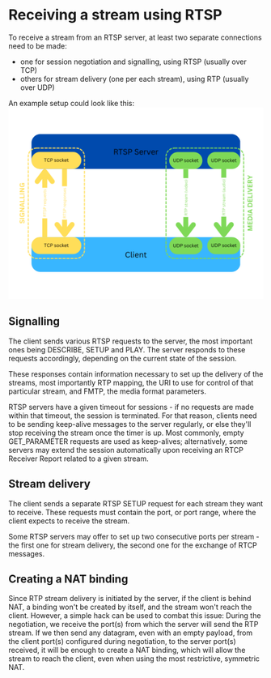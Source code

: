 # Receiving a stream using RTSP
To receive a stream from an RTSP server, at least two separate connections need to be made:
- one for session negotiation and signalling, using RTSP (usually over TCP)
- others for stream delivery (one per each stream), using RTP (usually over UDP)

An example setup could look like this:
![RTSP connection](./rtsp_connection.png)

## Signalling
The client sends various RTSP requests to the server, the most important ones being DESCRIBE, SETUP and PLAY.
The server responds to these requests accordingly, depending on the current state of the session.

These responses contain information necessary to set up the delivery of the streams, most importantly RTP mapping,
the URI to use for control of that particular stream, and FMTP, the media format parameters.

RTSP servers have a given timeout for sessions - if no requests are made within that timeout, the session is terminated.
For that reason, clients need to be sending keep-alive messages to the server regularly, or else they'll stop receiving
the stream once the timer is up. Most commonly, empty GET\_PARAMETER requests are used as keep-alives; alternatively,
some servers may extend the session automatically upon receiving an RTCP Receiver Report related to a given stream.

## Stream delivery
The client sends a separate RTSP SETUP request for each stream they want to receive.
These requests must contain the port, or port range, where the client expects to receive the stream.

Some RTSP servers may offer to set up two consecutive ports per stream - the first one for stream delivery,
the second one for the exchange of RTCP messages.

## Creating a NAT binding
Since RTP stream delivery is initiated by the server, if the client is behind NAT, a binding won't be created by itself,
and the stream won't reach the client. However, a simple hack can be used to combat this issue: During the negotiation,
we receive the port(s) from which the server will send the RTP stream. If we then send any datagram, even with an empty payload,
from the client port(s) configured during negotiation, to the server port(s) received, it will be enough to create a NAT binding,
which will allow the stream to reach the client, even when using the most restrictive, symmetric NAT.
